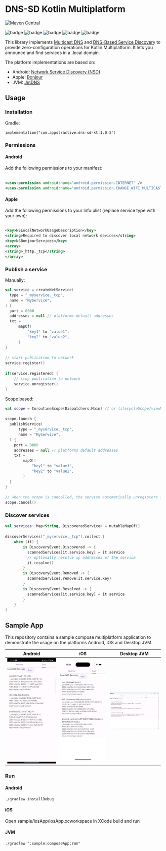 # DNS-SD Kotlin Multiplatform

[![Maven Central](https://img.shields.io/maven-central/v/com.appstractive/dns-sd-kt?label=Maven%20Central)](https://central.sonatype.com/artifact/com.appstractive/dns-sd-kt)

![badge][badge-android]
![badge][badge-ios]
![badge][badge-macos]
![badge][badge-tvos]
![badge][badge-jvm]

This library implements [Multicast DNS][mdns] and [DNS-Based Service Discovery][dnssd] to provide
zero-configuration operations for Kotlin Multiplatform. It lets you announce and find services in a
.local domain.

The platform implementations are based on:

- Android: [Network Service Discovery (NSD)](https://developer.android.com/develop/connectivity/wifi/use-nsd)
- Apple: [Bonjour](https://developer.apple.com/documentation/foundation/bonjour)
- JVM: [JmDNS](https://github.com/jmdns/jmdns)

## Usage

### Installation

Gradle:

```
implementation("com.appstractive:dns-sd-kt:1.0.3")
```

### Permissions

#### Android

Add the following permissions to your manifest:

```Xml

<uses-permission android:name="android.permission.INTERNET" />
<uses-permission android:name="android.permission.CHANGE_WIFI_MULTICAST_STATE" />
```

#### Apple

Add the following permissions to your Info.plist (replace service type with your own):

```Xml

<key>NSLocalNetworkUsageDescription</key>
<string>Required to discover local network devices</string>
<key>NSBonjourServices</key>
<array>
<string>_http._tcp</string>
</array>
```

### Publish a service

Manually:
```kotlin
val service = createNetService(
  type = "_myservice._tcp",
  name = "MyService",
) {
  port = 8080
  addresses = null // platforms default addresses
  txt =
      mapOf(
          "key1" to "value1",
          "key2" to "value2",
      )
}

// start publication to network
service.register()

if(service.registered) {
    // stop publication to network
    service.unregister()
}
```

Scope based:
```kotlin
val scope = CoroutineScope(Dispatchers.Main) // or lifecycleScope/viewModelScope

scope.launch {
  publishService(
      type = "_myservice._tcp",
      name = "MyService",
  ) {
    port = 8080
    addresses = null // platforms default addresses
    txt =
        mapOf(
            "key1" to "value1",
            "key2" to "value2",
        )
  }
}

// when the scope is cancelled, the service automatically unregisters itself
scope.cancel()

```

### Discover services

```kotlin
val services: Map<String, DiscoveredService> = mutableMapOf()

discoverServices("_myservice._tcp").collect {
    when (it) {
        is DiscoveryEvent.Discovered -> {
          scannedServices[it.service.key] = it.service
          // optionally resolve ip addresses of the service
          it.resolve()
        }
        is DiscoveryEvent.Removed -> {
          scannedServices.remove(it.service.key)
        }
        is DiscoveryEvent.Resolved -> {
          scannedServices[it.service.key] = it.service
        }
    }
}
```

## Sample App

This repository contains a sample compose multiplatform application to demonstrate the usage on the
platforms Android, iOS and Desktop JVM.

| Android                                                                 | iOS                                                             | Desktop JVM                                                                 |
|-------------------------------------------------------------------------|-----------------------------------------------------------------|-----------------------------------------------------------------------------|
| <img src="assets/ss_android.png" alt="Android Screenshot" width="200"/> | <img src="assets/ss_ios.png" alt="iOS Screenshot" width="200"/> | <img src="assets/ss_desktop.png" alt="Desktop JVM Screenshot" width="200"/> |

### Run

#### Android

```
./gradlew installDebug
```

#### iOS

Open sample/iosApp/iosApp.xcworkspace in XCode build and run

#### JVM

```
./gradlew ":sample:composeApp:run"
```

[mdns]: https://tools.ietf.org/html/rfc6762

[dnssd]: https://tools.ietf.org/html/rfc6763

[badge-android]: http://img.shields.io/badge/platform-android-6EDB8D.svg?style=flat

[badge-ios]: http://img.shields.io/badge/platform-ios-CDCDCD.svg?style=flat

[badge-macos]: http://img.shields.io/badge/platform-macos-111111.svg?style=flat

[badge-tvos]: http://img.shields.io/badge/platform-tvos-808080.svg?style=flat

[badge-jvm]: http://img.shields.io/badge/platform-jvm-CDCDCD.svg?style=flat
